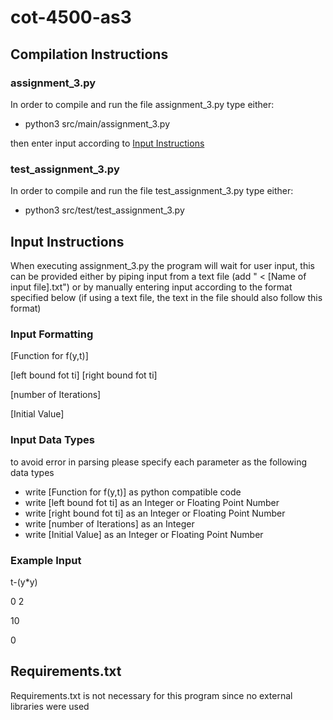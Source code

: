 # cot-4500-as3
## Compilation Instructions
### assignment_3.py
In order to compile and run the file assignment_3.py type either:
- python3 src/main/assignment_3.py
  
then enter input according to [Input Instructions](https://github.com/ConnorTheKnight/cot-4500-as3/blob/main/README.md#input-instructions)
### test_assignment_3.py
In order to compile and run the file test_assignment_3.py type either:
- python3 src/test/test_assignment_3.py
  
## Input Instructions
When executing assignment_3.py the program will wait for user input, this can be provided either by piping input from a text file (add " < [Name of input file].txt") or by manually entering input according to the format specified below (if using a text file, the text in the file should also follow this format)
### Input Formatting

[Function for f(y,t)]

[left bound fot ti] [right bound fot ti]

[number of Iterations]

[Initial Value]

### Input Data Types
to avoid error in parsing please specify each parameter as the following data types
- write [Function for f(y,t)] as python compatible code
- write [left bound fot ti] as an Integer or Floating Point Number
- write [right bound fot ti] as an Integer or Floating Point Number
- write [number of Iterations] as an Integer
- write [Initial Value] as an Integer or Floating Point Number
### Example Input

t-(y*y)

0 2

10

0

## Requirements.txt
Requirements.txt is not necessary for this program since no external libraries were used
